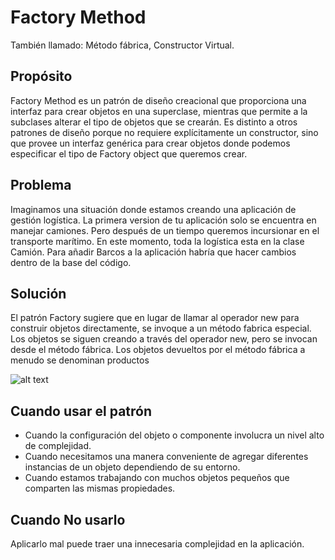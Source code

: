 # Factory Method
También llamado: Método fábrica, Constructor Virtual.

## Propósito
Factory Method es un patrón de diseño creacional que proporciona una interfaz para crear objetos en una superclase, mientras que permite a la subclases alterar el tipo de objetos que se crearán. Es distinto a otros patrones de diseño porque no requiere explícitamente un constructor, sino que provee un interfaz genérica para crear objetos donde podemos especificar el tipo de Factory object que queremos crear.

## Problema

Imaginamos una situación donde estamos creando una aplicación de gestión logística. La primera version de tu aplicación solo se encuentra en manejar camiones. Pero después de un tiempo queremos incursionar en el transporte marítimo. En este momento, toda la logística esta en la clase Camión. Para añadir Barcos a la aplicación habría que hacer cambios dentro de la base del código.

## Solución

El patrón Factory sugiere que en lugar de llamar al operador new para construir objetos directamente, se invoque a un método fabrica especial. Los objetos se siguen creando a través del operador new, pero se invocan desde el método fábrica. Los objetos devueltos por el método fábrica a menudo se denominan productos

![alt text](image.png)

## Cuando usar el patrón 
- Cuando la configuración del objeto o componente involucra un nivel alto de complejidad.
- Cuando necesitamos una manera conveniente de agregar diferentes instancias de un objeto dependiendo de su entorno.
- Cuando estamos trabajando con muchos objetos pequeños que comparten las mismas propiedades.

## Cuando No usarlo
Aplicarlo mal puede traer una innecesaria complejidad en la aplicación.
